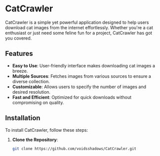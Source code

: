 # CatCrawler

CatCrawler is a simple yet powerful application designed to help users download cat images from the internet effortlessly. Whether you're a cat enthusiast or just need some feline fun for a project, CatCrawler has got you covered.

## Features

- **Easy to Use**: User-friendly interface makes downloading cat images a breeze.
- **Multiple Sources**: Fetches images from various sources to ensure a diverse collection.
- **Customizable**: Allows users to specify the number of images and desired resolution.
- **Fast and Efficient**: Optimized for quick downloads without compromising on quality.

## Installation

To install CatCrawler, follow these steps:

1. **Clone the Repository**:
   ```bash
   git clone https://github.com/voidsshadows/CatCrawler.git
